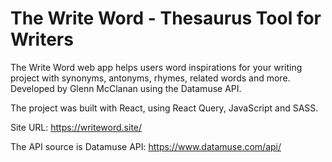 # The Write Word - Thesaurus Tool for Writers

The Write Word web app helps users word inspirations for your writing project with synonyms, antonyms, rhymes, related words and more. Developed by Glenn McClanan using the Datamuse API.

The project was built with React, using React Query, JavaScript and SASS.

Site URL: https://writeword.site/

The API source is Datamuse API: https://www.datamuse.com/api/

